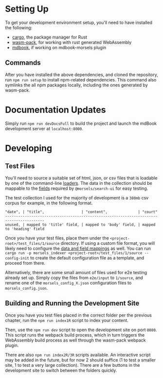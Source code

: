 # Setting Up

To get your development environment setup, you'll need to have installed the following:
- [cargo](https://crates.io/), the package manager for Rust
- [wasm-pack](https://github.com/rustwasm/wasm-pack), for working with rust generated WebAssembly
- [mdbook](https://rust-lang.github.io/mdBook/), if working on mdbook-morsels plugin

## Commands

After you have installed the above dependencies, and cloned the repository, run `npm run setup` to install npm-related dependencies. This command also symlinks the all npm packages locally, including the ones generated by wasm-pack.

# Documentation Updates

Simply run `npm run devDocsFull` to build the project and launch the mdBook development server at `localhost:8000`.

# Developing


## Test Files

You'll need to source a suitable set of html, json, or csv files that is loadable by one of the command-line [loaders](./indexer/indexing.md#mapping-file-data-to-fields-loader_configs). The data in the collection should be mappable to the [fields](./indexer/fields.md) required by `@morsels/search-ui` for easy testing.

The test collection I used for the majority of development is a `380mb` csv corpus for example, in the following format.

```
"date", | "title",                 | "content",              | "court"
----------------------------------------------------------------------------------------
unused, | mapped to 'title' field, | mapped to 'body' field, | mapped to 'heading' field
```

Once you have your test files, place them under the `<project-root>/test_files/1/source` directory. If using a custom file format, you will likely need to configure the [data and field mappings](./indexer/fields.md) as well. You can run `cargo run -p morsels_indexer <project-root>/test_files/1/source --config-init` to create the default configuration file as a template, and proceed from there.

Alternatively, there are some small amount of files used for e2e testing already set up. Simply copy the files from `e2e/input` to `1/source`, and rename one of the `morsels_config_X.json` configuration files to `morsels_config.json`.

## Building and Running the Development Site

Once you have you test files placed in the correct folder per the previous chapter, run the `npm run index1R` script to index your content.

Then, use the `npm run dev` script to open the development site on port `8080`. This script runs the webpack build process, which in turn triggers the WebAssembly build process as well through the wasm-pack webpack plugin.

There are also `npm run index2R/3R` scripts available. An interactive script may be added in the future, but for now 2 should suffice (1 to test a smaller site, 1 to test a very large collection). There are a few buttons in the development site to switch between the folders quickly.
